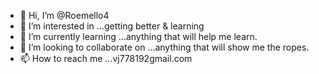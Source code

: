 - 👋 Hi, I’m @Roemello4
- 👀 I’m interested in ...getting better & learning 
- 🌱 I’m currently learning ...anything that will help me learn.
- 💞️ I’m looking to collaborate on ...anything that will show me the ropes.
- 📫 How to reach me ...vj778192gmail.com

<!---
Roemello4/Roemello4 is a ✨ special ✨ repository because its `README.md` (this file) appears on your GitHub profile.
You can click the Preview link to take a look at your changes.
--->

